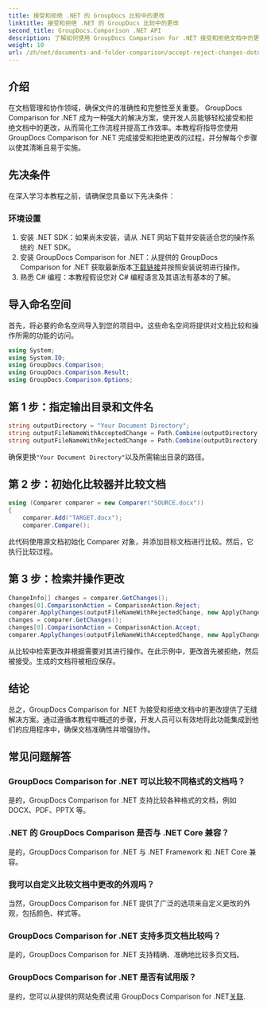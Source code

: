 ```yaml
---
title: 接受和拒绝 .NET 的 GroupDocs 比较中的更改
linktitle: 接受和拒绝 .NET 的 GroupDocs 比较中的更改
second_title: GroupDocs.Comparison .NET API
description: 了解如何使用 GroupDocs Comparison for .NET 接受和拒绝文档中的更改。轻松简化您的文档工作流程。
weight: 10
url: /zh/net/documents-and-folder-comparison/accept-reject-changes-dotnet/
---
```

## 介绍
在文档管理和协作领域，确保文件的准确性和完整性至关重要。 GroupDocs Comparison for .NET 成为一种强大的解决方案，使开发人员能够轻松接受和拒绝文档中的更改，从而简化工作流程并提高工作效率。本教程将指导您使用 GroupDocs Comparison for .NET 完成接受和拒绝更改的过程，并分解每个步骤以使其清晰且易于实施。
## 先决条件
在深入学习本教程之前，请确保您具备以下先决条件：
### 环境设置
1. 安装 .NET SDK：如果尚未安装，请从 .NET 网站下载并安装适合您的操作系统的 .NET SDK。
2. 安装 GroupDocs Comparison for .NET：从提供的 GroupDocs Comparison for .NET 获取最新版本[下载链接](https://releases.groupdocs.com/comparison/net/)并按照安装说明进行操作。
3. 熟悉 C# 编程：本教程假设您对 C# 编程语言及其语法有基本的了解。

## 导入命名空间
首先，将必要的命名空间导入到您的项目中。这些命名空间将提供对文档比较和操作所需的功能的访问。

```csharp
using System;
using System.IO;
using GroupDocs.Comparison;
using GroupDocs.Comparison.Result;
using GroupDocs.Comparison.Options;
```
## 第 1 步：指定输出目录和文件名
```csharp
string outputDirectory = "Your Document Directory";
string outputFileNameWithAcceptedChange = Path.Combine(outputDirectory, "RESULT_WITH_ACCEPTED_CHANGE.docx");
string outputFileNameWithRejectedChange = Path.Combine(outputDirectory, "RESULT_WITH_REJECTED_CHANGE.docx");
```
确保更换`"Your Document Directory"`以及所需输出目录的路径。
## 第 2 步：初始化比较器并比较文档
```csharp
using (Comparer comparer = new Comparer("SOURCE.docx"))
{
    comparer.Add("TARGET.docx");
    comparer.Compare();
```
此代码使用源文档初始化 Comparer 对象，并添加目标文档进行比较。然后，它执行比较过程。
## 第 3 步：检索并操作更改
```csharp
ChangeInfo[] changes = comparer.GetChanges();
changes[0].ComparisonAction = ComparisonAction.Reject;
comparer.ApplyChanges(outputFileNameWithRejectedChange, new ApplyChangeOptions { Changes = changes, SaveOriginalState = true });
changes = comparer.GetChanges();
changes[0].ComparisonAction = ComparisonAction.Accept;
comparer.ApplyChanges(outputFileNameWithAcceptedChange, new ApplyChangeOptions { Changes = changes });
```
从比较中检索更改并根据需要对其进行操作。在此示例中，更改首先被拒绝，然后被接受。生成的文档将被相应保存。

## 结论
总之，GroupDocs Comparison for .NET 为接受和拒绝文档中的更改提供了无缝解决方案。通过遵循本教程中概述的步骤，开发人员可以有效地将此功能集成到他们的应用程序中，确保文档准确性并增强协作。
## 常见问题解答
### GroupDocs Comparison for .NET 可以比较不同格式的文档吗？
是的，GroupDocs Comparison for .NET 支持比较各种格式的文档，例如 DOCX、PDF、PPTX 等。
### .NET 的 GroupDocs Comparison 是否与 .NET Core 兼容？
是的，GroupDocs Comparison for .NET 与 .NET Framework 和 .NET Core 兼容。
### 我可以自定义比较文档中更改的外观吗？
当然，GroupDocs Comparison for .NET 提供了广泛的选项来自定义更改的外观，包括颜色、样式等。
### GroupDocs Comparison for .NET 支持多页文档比较吗？
是的，GroupDocs Comparison for .NET 支持精确、准确地比较多页文档。
### GroupDocs Comparison for .NET 是否有试用版？
是的，您可以从提供的网站免费试用 GroupDocs Comparison for .NET[关联](https://releases.groupdocs.com/).